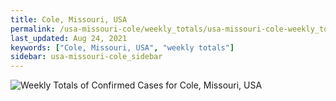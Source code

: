 ```yaml
---
title: Cole, Missouri, USA
permalink: /usa-missouri-cole/weekly_totals/usa-missouri-cole-weekly_totals.html
last_updated: Aug 24, 2021
keywords: ["Cole, Missouri, USA", "weekly totals"]
sidebar: usa-missouri-cole_sidebar
---
```


![Weekly Totals of Confirmed Cases for Cole, Missouri, USA](/covid_tracker/images/graphs/usa-missouri-cole-weekly_totals_graph.png)
